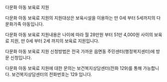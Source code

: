 다문화 아동 보육료 지원

다문화 아동 보육료 지원의 지원대상은 보육시설을 이용하는 만 0세 부터 5세까지의 다문화가족 아동입니다.

다문화 아동 보육료 지원내용은 나이에 따라 월 28만원 부터 51만 4,000원 사이의 보육료 지원, 만 0세 부터 2세 까지의 보육료 지원입니다.

다문화 아동 보육료 지원 신청방법은 전국 가까운 읍면동 주민센터(행정복지센터)에 방문 신청입니다.

다문화 아동 보육료 지원에 대한 문의는 보건복지상담센터(전화 129)를 통해 가능합니다.
보건복지상담센터의 전화번호는 129 입니다.
